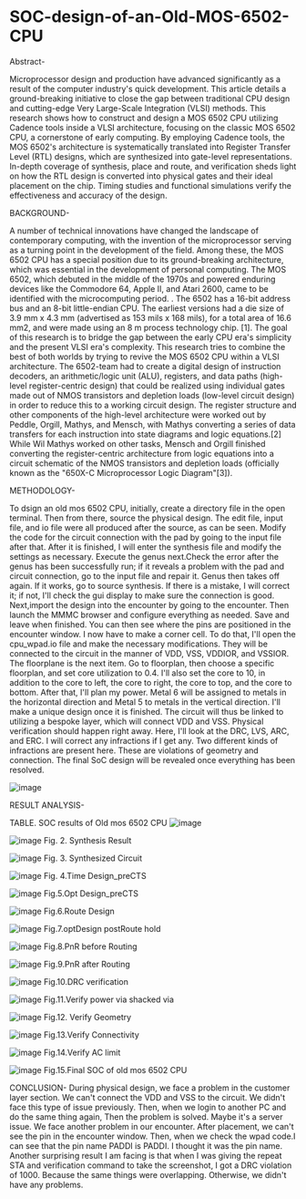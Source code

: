 # SOC-design-of-an-Old-MOS-6502-CPU

Abstract- 

Microprocessor design and production have advanced significantly as a result of the computer industry's quick development. This article details a ground-breaking initiative to close the gap between traditional CPU design and cutting-edge Very Large-Scale Integration (VLSI) methods. This research shows how to construct and design a MOS 6502 CPU utilizing Cadence tools inside a VLSI architecture, focusing on the classic MOS 6502 CPU, a cornerstone of early computing.  By employing Cadence tools, the MOS 6502's architecture is systematically translated into Register Transfer Level (RTL) designs, which are synthesized into gate-level representations. In-depth coverage of synthesis, place and route, and verification sheds light on how the RTL design is converted into physical gates and their ideal placement on the chip. Timing studies and functional simulations verify the effectiveness and accuracy of the design. 


BACKGROUND-

A number of technical innovations have changed the landscape of contemporary computing, with the invention of the microprocessor serving as a turning point in the development of the field. Among these, the MOS 6502 CPU has a special position due to its ground-breaking architecture, which was essential in the development of personal computing. The MOS 6502, which debuted in the middle of the 1970s and powered enduring devices like the Commodore 64, Apple II, and Atari 2600, came to be identified with the microcomputing period. . The 6502 has a 16-bit address bus and an 8-bit little-endian CPU. The earliest versions had a die size of 3.9 mm x 4.3 mm (advertised as 153 mils x 168 mils), for a total area of 16.6 mm2, and were made using an 8 m process technology chip. [1]. The goal of this research is to bridge the gap between the early CPU era's simplicity and the present VLSI era's complexity. This research tries to combine the best of both worlds by trying to revive the MOS 6502 CPU within a VLSI architecture. The 6502-team had to create a digital design of instruction decoders, an arithmetic/logic unit (ALU), registers, and data paths (high-level register-centric design) that could be realized using individual gates made out of NMOS transistors and depletion loads (low-level circuit design) in order to reduce this to a working circuit design. The register structure and other components of the high-level architecture were worked out by Peddle, Orgill, Mathys, and Mensch, with Mathys converting a series of data transfers for each instruction into state diagrams and logic equations.[2] While Wil Mathys worked on other tasks, Mensch and Orgill finished converting the register-centric architecture from logic equations into a circuit schematic of the NMOS transistors and depletion loads (officially known as the "650X-C Microprocessor Logic Diagram"[3]).


METHODOLOGY-

To dsign an old mos 6502 CPU, initially, create a directory file in the open terminal. Then from there, source the physical design. The edit file, input file, and io file were all produced after the source, as can be seen. Modify the code for the circuit connection with the pad by going to the input file after that. After it is finished, I will enter the synthesis file and modify the settings as necessary. Execute the genus next.Check the error after the genus has been successfully run; if it reveals a problem with the pad and circuit connection, go to the input file and repair it. Genus then takes off again. If it works, go to source synthesis. If there is a mistake, I will correct it; if not, I'll check the gui display to make sure the connection is good. Next,import the design into the encounter by going to the encounter. Then launch the MMMC browser and configure everything as needed. Save and leave when finished. You can then see where the pins are positioned in the encounter window. I now have to make a corner cell. To do that, I'll open the cpu_wpad.io file and make the necessary modifications. They will be connected to the circuit in the manner of VDD, VSS, VDDIOR, and VSSIOR. The floorplane is the next item. Go to floorplan, then choose a specific floorplan, and set core utilization to 0.4. I'll also set the core to 10, in addition to the core to left, the core to right, the core to top, and the core to bottom. After that, I'll plan my power. Metal 6 will be assigned to metals in the horizontal direction and Metal 5 to metals in the vertical direction. I'll make a unique design once it is finished. The circuit will thus be linked to utilizing a bespoke layer, which will connect VDD and VSS. Physical verification should happen right away. Here, I'll look at the DRC, LVS, ARC, and ERC. I will correct any infractions if I get any. Two different kinds of infractions are present here. These are violations of geometry and connection. The final SoC design will be revealed once everything has been resolved.

![image](https://github.com/johir95/SOC-design-of-an-Old-MOS-6502-CPU/assets/90377555/2850f33f-984b-4f26-bfef-006f25557549)



RESULT ANALYSIS-

TABLE. SOC results of Old mos 6502 CPU
![image](https://github.com/johir95/SOC-design-of-an-Old-MOS-6502-CPU/assets/90377555/258287f7-c548-46bd-a62d-72598acaa6b1)



![image](https://github.com/johir95/SOC-design-of-an-Old-MOS-6502-CPU/assets/90377555/37b6bf28-7fd6-48d5-a424-c7ef992932c9)
Fig. 2. Synthesis Result




![image](https://github.com/johir95/SOC-design-of-an-Old-MOS-6502-CPU/assets/90377555/aff4263e-a967-428f-af1d-5ffbedd25ccf)
Fig. 3. Synthesized Circuit



![image](https://github.com/johir95/SOC-design-of-an-Old-MOS-6502-CPU/assets/90377555/25fcf79c-274b-4c83-8be5-1d989262af02)
Fig. 4.Time Design_preCTS


![image](https://github.com/johir95/SOC-design-of-an-Old-MOS-6502-CPU/assets/90377555/65a606ff-9a57-4983-9134-d16f9c2e82c1)
Fig.5.Opt Design_preCTS



![image](https://github.com/johir95/SOC-design-of-an-Old-MOS-6502-CPU/assets/90377555/6c7343be-d4fa-4bec-8061-cba73e501090)
 Fig.6.Route Design




![image](https://github.com/johir95/SOC-design-of-an-Old-MOS-6502-CPU/assets/90377555/ef166985-394b-4002-bff1-bd58da4e1595)
Fig.7.optDesign postRoute hold 


![image](https://github.com/johir95/SOC-design-of-an-Old-MOS-6502-CPU/assets/90377555/63f2b1c0-2cb5-4584-877b-7f285d135695)
Fig.8.PnR before Routing



![image](https://github.com/johir95/SOC-design-of-an-Old-MOS-6502-CPU/assets/90377555/f097e81f-4ea7-4760-8621-844fb5d43654)
Fig.9.PnR after Routing



![image](https://github.com/johir95/SOC-design-of-an-Old-MOS-6502-CPU/assets/90377555/5c1a71b1-20b5-4c5f-90d1-dd0e72298016)
Fig.10.DRC verification



![image](https://github.com/johir95/SOC-design-of-an-Old-MOS-6502-CPU/assets/90377555/e597bd2b-120d-4921-a004-ce6081261873)
Fig.11.Verify power via shacked via




![image](https://github.com/johir95/SOC-design-of-an-Old-MOS-6502-CPU/assets/90377555/57e47442-c6ab-4c04-8e8a-08fbcbe8fa11)
Fig.12. Verify Geometry



![image](https://github.com/johir95/SOC-design-of-an-Old-MOS-6502-CPU/assets/90377555/3862137d-eb17-472e-bf34-1a2c3b502c85)
 Fig.13.Verify Connectivity
 


 ![image](https://github.com/johir95/SOC-design-of-an-Old-MOS-6502-CPU/assets/90377555/28eb016d-299a-4f6b-b48f-182cc8a8d829)
Fig.14.Verify AC limit




![image](https://github.com/johir95/SOC-design-of-an-Old-MOS-6502-CPU/assets/90377555/29dafd02-3870-4b44-99d4-65c16ec2be4a)
Fig.15.Final SOC of old  mos 6502 CPU 



CONCLUSION-
During physical design, we face a problem in the customer layer section. We can't connect the VDD and VSS to the circuit. We didn't face this type of issue previously. Then, when we login to another PC and do the same thing again, Then the problem is solved. Maybe it's a server issue. We face another problem in our encounter. After placement, we can't see the pin in the encounter window. Then, when we check the wpad code.I can see that the pin name PADDI is PADDI. I thought it was the pin name. Another surprising result I am facing is that when I was giving the repeat STA and verification command to take the screenshot, I got a DRC violation of 1000. Because the same things were overlapping. Otherwise, we didn't have any problems.


